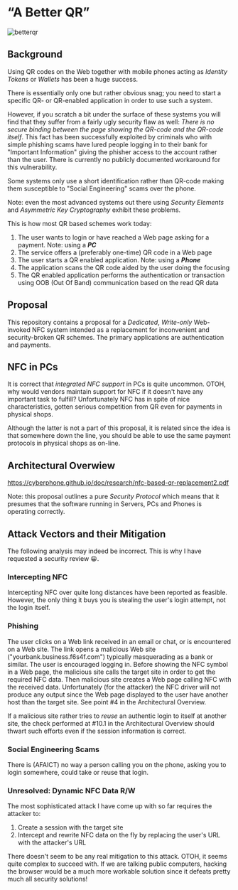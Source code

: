 # “A Better QR”
![betterqr](https://cloud.githubusercontent.com/assets/8044211/26782217/c320c982-49f2-11e7-90ac-348677374ba3.png)

## Background
Using QR codes on the Web together with mobile phones acting as _Identity Tokens_ or _Wallets_ has been a huge success.

There is essentially only one but rather obvious snag; you need to start a specific QR- or QR-enabled application in order to use such a system.

However, if you scratch a bit under the surface of these systems you will find that they suffer from a fairly ugly security flaw as well: _There is no secure binding between the page showing the QR-code and the QR-code itself_. This fact has been successfully exploited by criminals who with simple phishing scams have lured people logging in to their bank for "Important Information" giving the phisher access to the account rather than the user. There is currently no publicly documented workaround for this vulnerability.

Some systems only use a short identification rather than QR-code making them susceptible to "Social Engineering" scams over the phone.

Note: even the most advanced systems out there using _Security Elements_ and _Asymmetric Key Cryptography_ exhibit these problems.

This is how most QR based schemes work today:

1. The user wants to login or have reached a Web page asking for a payment.  Note: using a **_PC_**
2. The service offers a (preferably one-time) QR code in a Web page
3. The user starts a QR enabled application. Note: using a **_Phone_**
4. The application scans the QR code aided by the user doing the focusing
5. The QR enabled application performs the authentication or transaction using OOB (Out Of Band) communication based on the read QR data

## Proposal
This repository contains a proposal for a _Dedicated_, _Write-only_ Web-invoked NFC system intended as a replacement for inconvenient and security-broken QR schemes. The primary applications are authentication and payments.

## NFC in PCs
It is correct that _integrated NFC support_ in PCs is quite uncommon.  OTOH, why would vendors maintain support for NFC if it doesn't have any important task to fulfill?  Unfortunately NFC has in spite of nice characteristics, gotten serious competition from QR even for payments in physical shops.

Although the latter is not a part of this proposal, it is related since the idea is that somewhere down the line, you should be
able to use the same payment protocols in physical shops as on-line.

## Architectural Overwiew
https://cyberphone.github.io/doc/research/nfc-based-qr-replacement2.pdf

Note: this proposal outlines a pure _Security Protocol_ which means that it presumes that the software running in Servers, PCs and Phones is operating correctly.

## Attack Vectors and their Mitigation
The following analysis may indeed be incorrect.  This is why I have requested a security review 😀.

### Intercepting NFC
Intercepting NFC over quite long distances have been reported as feasible.
However, the only thing it buys you is stealing the user's login attempt, not the login itself.

### Phishing
The user clicks on a Web link received in an email or chat, or is encountered on a Web site.
The link opens a malicious Web site ("yourbank.business.f6s4f.com") typically masquerading as a bank or similar.
The user is encouraged logging in.  Before showing the NFC symbol in a Web page, the malicious site calls the target site in order to get the required NFC data.  Then malicious site creates a Web page calling NFC with the received data.
Unfortunately (for the attacker) the NFC driver will not produce any output since the Web page displayed to the
user have another host than the target site.  See point \#4 in the Architectural Overview.

If a malicious site rather tries to _reuse_ an authentic login to itself at another site, the check performed at \#10.1
in the Architectural Overview should thwart such efforts even if the session information is correct.

### Social Engineering Scams
There is (AFAICT) no way a person calling you on the phone, asking you to login somewhere,
could take or reuse that login.

### Unresolved: Dynamic NFC Data R/W
The most sophisticated attack I have come up with so far requires the attacker to:
1. Create a session with the target site
2. Intercept and rewrite NFC data on the fly by replacing the user's URL with the attacker's URL

There doesn't seem to be any real mitigation to this attack.  OTOH, it seems quite
complex to succeed with. If we are talking public computers, hacking the browser would
be a much more workable solution since it defeats pretty much all security solutions!
